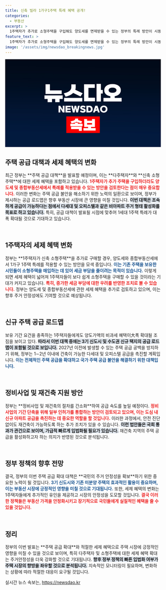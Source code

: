 ```yaml
---
title: 신축 빌라 1가구1주택 특례 혜택 공개!
categories:
  - 부동산
excerpt: >
  1주택자가 추가로 소형주택을 구입해도 양도세를 면제받을 수 있는 정부의 특례 방안이 시동을 걸었습니다. 3기 신도시와 신규 택지 공급 계획도 공개될 예정으로, 주택 시장이 떠나보낼 수 없는 기회의 물결을 예고합니다. 클릭하여 자세한 내용을 확인해보세요!
feature_text: >
  1주택자가 추가로 소형주택을 구입해도 양도세를 면제받을 수 있는 정부의 특례 방안이 시동을 걸었습니다. 3기 신도시와 신규 택지 공급 계획도 공개될 예정으로, 주택 시장이 떠나보낼 수 없는 기회의 물결을 예고합니다. 클릭하여 자세한 내용을 확인해보세요!
image: '/assets/img/newsdao_breakingnews.jpg'
---
```


<p><img src="/assets/img/newsdao_breakingnews.jpg" alt="firstkoreanews 속보" /></p>

<h2 data-ke-size="size26">주택 공급 대책과 세제 혜택의 변화</h2>

<p data-ke-size="size16">최근 정부는 **주택 공급 대책**을 발표할 예정이며, 이는 **다주택자**와 **신축 소형주택**에 대한 세제 혜택을 포함하고 있습니다. <b><span style="color: #ee2323;">1주택자가 추가 주택을 구입하더라도 양도세 및 종합부동산세에서 특례를 적용받을 수 있는 방안을 검토한다는 점이 매우 중요합니다.</span></b> 이러한 변화는 주택 공급 불안을 해소하기 위한 노력의 일환으로 보이며, 정부가 제시하는 공급 로드맵은 향후 부동산 시장에 큰 영향을 미칠 것입니다. <b><span style="background-color: #21538527;">이번 대책은 조속하게 공급이 가능하다는 점에서 다세대 및 오피스텔과 같은 비아파트 주거 형태 활성화를 목표로 하고 있습니다.</span></b> 특히, 공급 대책이 발표될 시점에 맞추어 1세대 1주택 특례가 대폭 확대될 것으로 기대하고 있습니다.</p>

<p data-ke-size="size16">&nbsp;</p>

<h2 data-ke-size="size26">1주택자의 세제 혜택 변화</h2>

<p data-ke-size="size16">정부는 **1주택자가 신축 소형주택**을 추가로 구매할 경우, 양도세와 종합부동산세에서 1가구 1주택 특례를 적용할 수 있는 방안을 모색 중입니다. <b><span style="color: #1a5490;">이는 기존 주택을 보유한 시민들이 소형주택을 매입하는 데 있어 세금 부담을 줄이려는 목적이 있습니다.</span></b> 이렇게 되면 세제 혜택이 넓어져 1주택자들이 보다 쉽게 소형주택을 구매할 수 있을 것이라는 기대가 커지고 있습니다. <b><span style="color: #ee2323;">특히, 증가한 세금 부담에 대한 우려를 반영한 조치로 볼 수 있습니다.</span></b> 정부는 양도세 및 종합부동산세에 관한 세제 혜택을 추가로 검토하고 있으며, 이는 향후 주거 안정성에도 기여할 것으로 예상됩니다.</p>

<p data-ke-size="size16">&nbsp;</p>

<h2 data-ke-size="size26">신규 주택 공급 로드맵</h2>

<p data-ke-size="size16">보유 기간 요건을 충족하는 1주택자들에게도 양도가액의 비과세 혜택이大폭 확대될 조짐을 보이고 있다. <b><span style="background-color: #21538527;">따라서 이번 대책 중에는 3기 신도시 및 수도권 신규 택지의 공급 로드맵이 포함될 것으로 보입니다.</span></b> 2027년 이전에 발생할 수 있는 주택 공급 공백을 방지하기 위해, 정부는 1∼2년 이내에 건축이 가능한 다세대 및 오피스텔 공급을 촉진할 계획입니다. <b><span style="color: #1a5490;">이는 전체적인 주택 공급을 확대하고 국가 주택 공급 불안을 해결하기 위한 대책입니다.</span></b></p>

<p data-ke-size="size16">&nbsp;</p>

<h2 data-ke-size="size26">정비사업 및 재건축 지원 방안</h2>

<p data-ke-size="size16">정부는 **정비사업 및 재건축의 절차를 간소화**하여 공급 속도를 높일 예정이다. <b><span style="color: #ee2323;">정비사업의 기간 단축을 위해 일부 인허가를 통합하는 방안이 검토되고 있으며, 이는 도심 내 신규 아파트 공급을 촉진하는 데 중요한 역할을 할 것입니다.</span></b> 이러한 과정에서, 안전 진단 없이도 재건축이 가능하도록 하는 추가 조치가 있을 수 있습니다. <b><span style="background-color: #21538527;">이런 법안들은 국회 통과가 관건으로 보이며, 가급적 빠르게 입법화될 필요가 있습니다.</span></b> 재건축 지역의 주택 공급을 활성화하고자 하는 의지가 반영된 것으로 분석됩니다.</p>

<p data-ke-size="size16">&nbsp;</p>

<h2 data-ke-size="size26">정부 정책의 향후 전망</h2>

<p data-ke-size="size16">결국, 정부의 이번 주택 공급 확대 대책은 **국민의 주거 안정성을 확보**하기 위한 중요한 노력이 될 것입니다. <b><span style="color: #1a5490;">3기 신도시와 기존 미분양 주택의 효과적인 활용이 중요하며, 이는 부동산 시장에 긍정적인 영향을 미칠 것으로 기대됩니다.</span></b> 또한, 세제 혜택의 변화는 1주택자들에게 추가적인 유인을 제공하고 시장의 안정성을 도모할 것입니다. <b><span style="color: #ee2323;">결국 이러한 정책들은 부동산 가격을 안정화시키고 장기적으로 국민들에게 실질적인 혜택을 줄 수 있을 것입니다.</span></b></p>

<p data-ke-size="size16">&nbsp;</p>

<h2 data-ke-size="size26">정리</h2>

<p data-ke-size="size16">정부의 이번 발표는 **주택 공급 확대**와 적절한 세제 혜택으로 주택 시장에 긍정적인 영향을 미칠 수 있을 것으로 보이며, 특히 다주택자 및 소형주택에 대한 세제 혜택 확대는 주거안정성을 더욱 강화할 것으로 기대됩니다. <b><span style="background-color: #21538527;">향후 정부 정책의 빠른 입법화 여부가 주택 시장의 향방을 좌우할 것으로 분석됩니다.</span></b> 지속적인 모니터링이 필요하며, 변화하는 상황에 따라 적절한 대응이 요구될 것입니다.</p>
실시간 뉴스 속보는, <a href="https://newsdao.kr" rel="dofollow">https://newsdao.kr</a>


